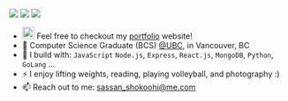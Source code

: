 [<img src="https://img.shields.io/badge/linkedin-%230077B5.svg?&style=for-the-badge&logo=linkedin&logoColor=white" />](https://www.linkedin.com/in/sassanshokoohi/)
[<img src="https://img.shields.io/badge/github-%2312100E.svg?&style=for-the-badge&logo=github&logoColor=white&color=black" />](https://github.com/sassansh)
[<img src="https://img.shields.io/badge/-LeetCode-FFA116?style=for-the-badge&logo=LeetCode&logoColor=black" />]([https://www.youtube.com/channel/UCCIFp-Se_xjfYc94H04oK7Q](https://leetcode.com/sassansh/))

- <img src="https://sassanshokoohi.ca/favicon.ico"  width="22" height="22"> Feel free to checkout my [portfolio](https://sassanshokoohi.ca) website!
- 🏢 Computer Science Graduate (BCS) [@UBC](https://www.ubc.ca), in Vancouver, BC
- 🧰 I build with: `JavaScript` `Node.js`, `Express`, `React.js`, `MongoDB`,  `Python`, `GoLang` ...
- ⚡ I enjoy lifting weights, reading, playing volleyball, and photography :)
- 📫 Reach out to me: sassan_shokoohi@me.com

<!-- - 🏢 Software Engineer (Full Stack) [@Hines](https://www.hines.com/), in Houston TX -->
